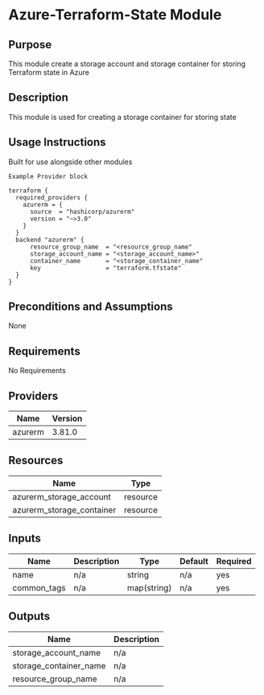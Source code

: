 # Azure-Terraform-State Module

## Purpose
This module create a storage account and storage container for storing Terraform state in Azure

## Description
This module is used for creating a storage container for storing state

## Usage Instructions
Built for use alongside other modules

```commandline
Example Provider block

terraform {
  required_providers {
    azurerm = {
      source  = "hashicorp/azurerm"
      version = "~>3.0"
    }
  }
  backend "azurerm" {
      resource_group_name  = "<resource_group_name"
      storage_account_name = "<storage_account_name>"
      container_name       = "<storage_container_name"
      key                  = "terraform.tfstate"
  }
}

```

## Preconditions and Assumptions

None

## Requirements

No Requirements

## Providers


| Name    | Version |
|---------|---------|
| azurerm | 3.81.0  |

## Resources

| Name                      | Type     |
|---------------------------|----------|
| azurerm_storage_account   | resource |
| azurerm_storage_container | resource |

## Inputs

| Name                        | Description | Type         | Default | Required |
|-----------------------------|-------------|--------------|---------|----------|
| name                        | n/a         | string       | n/a     | yes      |
| common_tags                 | n/a         | map(string)  | n/a     | yes      |

## Outputs

| Name                   | Description |
|------------------------|-------------|
| storage_account_name   | n/a         |
| storage_container_name | n/a         |
| resource_group_name    | n/a         |


